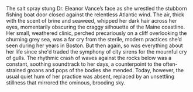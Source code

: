 The salt spray stung Dr. Eleanor Vance’s face as she wrestled the stubborn fishing boat door closed against the relentless Atlantic wind.  The air, thick with the scent of brine and seaweed, whipped her dark hair across her eyes, momentarily obscuring the craggy silhouette of the Maine coastline.  Her small, weathered clinic, perched precariously on a cliff overlooking the churning grey sea, was a far cry from the sterile, modern practices she’d seen during her years in Boston.  But then again, so was everything about her life since she'd traded the symphony of city sirens for the mournful cry of gulls.  The rhythmic crash of waves against the rocks below was a constant, soothing soundtrack to her days, a counterpoint to the often-strained groans and pops of the bodies she mended.  Today, however, the usual quiet hum of her practice was absent, replaced by an unsettling stillness that mirrored the ominous, brooding sky.
